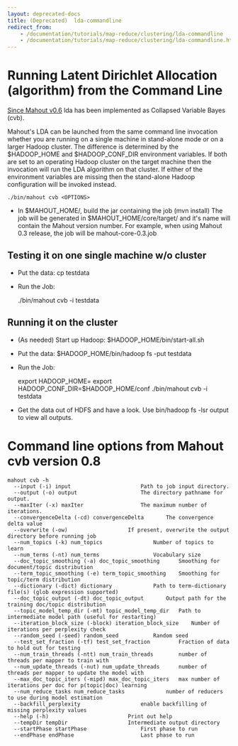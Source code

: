 ```yaml
---
layout: deprecated-docs
title: (Deprecated)  lda-commandline
redirect_from:
    - /documentation/tutorials/map-reduce/clustering/lda-commandline
    - /documentation/tutorials/map-reduce/clustering/lda-commandline.html
---
```



<a name="lda-commandline-RunningLatentDirichletAllocation(algorithm)fromtheCommandLine"></a>
# Running Latent Dirichlet Allocation (algorithm) from the Command Line
[Since Mahout v0.6](https://issues.apache.org/jira/browse/MAHOUT-897)
 lda has been implemented as Collapsed Variable Bayes (cvb).

Mahout's LDA can be launched from the same command line invocation whether
you are running on a single machine in stand-alone mode or on a larger
Hadoop cluster. The difference is determined by the $HADOOP_HOME and
$HADOOP_CONF_DIR environment variables. If both are set to an operating
Hadoop cluster on the target machine then the invocation will run the LDA
algorithm on that cluster. If either of the environment variables are
missing then the stand-alone Hadoop configuration will be invoked instead.



    ./bin/mahout cvb <OPTIONS>


* In $MAHOUT_HOME/, build the jar containing the job (mvn install) The job
will be generated in $MAHOUT_HOME/core/target/ and it's name will contain
the Mahout version number. For example, when using Mahout 0.3 release, the
job will be mahout-core-0.3.job


<a name="lda-commandline-Testingitononesinglemachinew/ocluster"></a>
## Testing it on one single machine w/o cluster

* Put the data: cp <PATH TO DATA> testdata
* Run the Job:

    ./bin/mahout cvb -i testdata <OTHER OPTIONS>


<a name="lda-commandline-Runningitonthecluster"></a>
## Running it on the cluster

* (As needed) Start up Hadoop: $HADOOP_HOME/bin/start-all.sh
* Put the data: $HADOOP_HOME/bin/hadoop fs -put <PATH TO DATA> testdata
* Run the Job:

    export HADOOP_HOME=<Hadoop Home Directory>
    export HADOOP_CONF_DIR=$HADOOP_HOME/conf
    ./bin/mahout cvb -i testdata <OTHER OPTIONS>

* Get the data out of HDFS and have a look. Use bin/hadoop fs -lsr output
to view all outputs.

<a name="lda-commandline-CommandlineoptionsfromMahoutcvbversion0.8"></a>
# Command line options from Mahout cvb version 0.8

    mahout cvb -h
      --input (-i) input					  Path to job input directory.
      --output (-o) output					  The directory pathname for output.
      --maxIter (-x) maxIter				  The maximum number of iterations.
      --convergenceDelta (-cd) convergenceDelta		  The convergence delta value
      --overwrite (-ow)					  If present, overwrite the output directory before running job
      --num_topics (-k) num_topics				  Number of topics to learn
      --num_terms (-nt) num_terms				  Vocabulary size
      --doc_topic_smoothing (-a) doc_topic_smoothing	  Smoothing for document/topic distribution
      --term_topic_smoothing (-e) term_topic_smoothing	  Smoothing for topic/term distribution
      --dictionary (-dict) dictionary			  Path to term-dictionary file(s) (glob expression supported)
      --doc_topic_output (-dt) doc_topic_output		  Output path for the training doc/topic distribution
      --topic_model_temp_dir (-mt) topic_model_temp_dir	  Path to intermediate model path (useful for restarting)
      --iteration_block_size (-block) iteration_block_size	  Number of iterations per perplexity check
      --random_seed (-seed) random_seed			  Random seed
      --test_set_fraction (-tf) test_set_fraction		  Fraction of data to hold out for testing
      --num_train_threads (-ntt) num_train_threads		  number of threads per mapper to train with
      --num_update_threads (-nut) num_update_threads	  number of threads per mapper to update the model with
      --max_doc_topic_iters (-mipd) max_doc_topic_iters	  max number of iterations per doc for p(topic|doc) learning
      --num_reduce_tasks num_reduce_tasks			  number of reducers to use during model estimation
      --backfill_perplexity 				  enable backfilling of missing perplexity values
      --help (-h)						  Print out help
      --tempDir tempDir					  Intermediate output directory
      --startPhase startPhase				  First phase to run
      --endPhase endPhase					  Last phase to run
